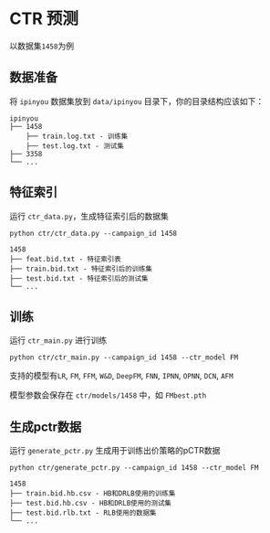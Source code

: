 # CTR 预测

以数据集`1458`为例

## 数据准备

将 `ipinyou` 数据集放到 `data/ipinyou` 目录下，你的目录结构应该如下：

```
ipinyou
├── 1458
    ├── train.log.txt - 训练集
    ├── test.log.txt - 测试集
├── 3358
└── ...
```

## 特征索引

运行 `ctr_data.py`，生成特征索引后的数据集

```
python ctr/ctr_data.py --campaign_id 1458
```

```
1458
├── feat.bid.txt - 特征索引表
├── train.bid.txt - 特征索引后的训练集
├── test.bid.txt - 特征索引后的测试集
└── ...
```
## 训练
运行 `ctr_main.py` 进行训练

```
python ctr/ctr_main.py --campaign_id 1458 --ctr_model FM
```

支持的模型有`LR`, `FM`, `FFM`, `W&D`, `DeepFM`, `FNN`, `IPNN`, `OPNN`, `DCN`, `AFM`

模型参数会保存在 `ctr/models/1458` 中，如 `FMbest.pth`

## 生成pctr数据
运行 `generate_pctr.py` 生成用于训练出价策略的pCTR数据

```
python ctr/generate_pctr.py --campaign_id 1458 --ctr_model FM
```

```
1458
├── train.bid.hb.csv - HB和DRLB使用的训练集
├── test.bid.hb.csv - HB和DRLB使用的测试集
├── test.bid.rlb.txt - RLB使用的数据集
└── ...
```
